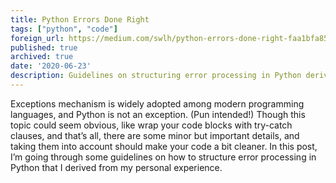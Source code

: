```yaml
---
title: Python Errors Done Right
tags: ["python", "code"]
foreign_url: https://medium.com/swlh/python-errors-done-right-faa1bfa85d02
published: true
archived: true
date: '2020-06-23'
description: Guidelines on structuring error processing in Python derived from personal experience
---
```


<!--preamble-->

Exceptions mechanism is widely adopted among modern programming languages, and 
Python is not an exception. (Pun intended!) Though this topic could seem obvious, 
like wrap your code blocks with try-catch clauses, and that’s all, there are 
some minor but important details, and taking them into account should make your 
code a bit cleaner. In this post, I’m going through some guidelines on how to 
structure error processing in Python that I derived from my personal experience.

<!--more-->